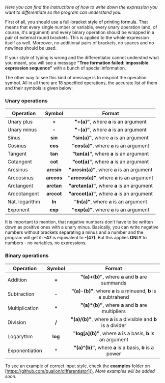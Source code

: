 *Here you can find the instructions of how to write down the expression you want to differentiate so the program can understand you.*

First of all, you should use a full-bracket style of printing formula. That
means that every single number or variable, every unary operation (and, of
course, it's argument) and every binary operation should be wrapped in a pair
of external round brackets. This is applied to the whole expression itself as
well. Moreover, no additional pairs of brackets, no spaces and no newlines
should be used.

If your style of typing is wrong and the differentiator cannot understnd what you meant, you will see a message **"Tree formation failed: impossible expression sequence"** with a bunch of special information.

The other way to see this kind of message is to misprint the operation symbol.
All in all there are 18 specified operations, the accurate list of them and
their symbols is given below:

### Unary operations

   Operation   |   Symbol   |   Format
---------------|:----------:|:----------:
Unary plus     | **+**      | **"+(a)"**, where **a** is an argument
Unary minus    | **-**      | **"-(a)"**, where **a** is an argument
Sinus          | **sin**    | **"sin(a)"**, where **a** is an argument
Cosinus        | **cos**    | **"cos(a)"**, where **a** is an argument
Tangent        | **tan**    | **"tan(a)"**, where **a** is an argument
Cotangent      | **cot**    | **"cot(a)"**, where **a** is an argument
Arcsinus       | **arcsin** | **"arcsin(a)"**, where **a** is an argument
Arccosinus     | **arccos** | **"arccos(a)"**, where **a** is an argument
Arctangent     | **arctan** | **"arctan(a)"**, where **a** is an argument
Arccotangent   | **arccot** | **"arccot(a)"**, where **a** is an argument
Nat. logarithm | **ln**     | **"ln(a)"**, where **a** is an argument
Exponent       | **exp**    | **"exp(a)"**, where **a** is an argument

It is important to mention, that negative numbers don't have to be written down
as positive ones with a unary minus. Basically, you can write negative numbers
without brackets separating a minus and a number and the program will get it:
**-47** is equivalent to **-(47)**. But this applies **ONLY** to numbers - no
variables, no expressions.

### Binary operations

   Operation   | Symbol |   Format
---------------|:------:|:----------:
Addition       | **+**  | **"(a)+(b)"**, where **a** and **b** are summands
Subtraction    | **-**  | **"(a)-(b)"**, where **a** is a minuend, **b** is a subtrahend
Multiplication | **\*** | **"(a)*(b)"**, where **a** and **b** are multipliers
Division       | **/**  | **"(a)/(b)"**, where **a** is a divisible and **b** is a divider
Logarythm      | **log**| **"log\[a]\(b)"**, where **a** is a basis, **b** is an argument
Exponentiation | **^**  | **"(a)^(b)"**, where **a** is a basis, **b** is a power

To see an example of correct input style, check the **examples** folder on
[https://github.com/quaiion/differentiator](). *More examples will be added soon.*
